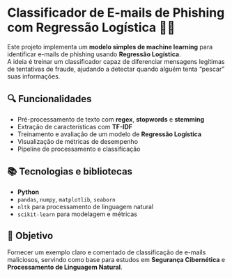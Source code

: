 # Classificador de E-mails de Phishing com Regressão Logística 📧🎣

Este projeto implementa um **modelo simples de machine learning** para identificar e-mails de phishing usando **Regressão Logística**.  
A ideia é treinar um classificador capaz de diferenciar mensagens legítimas de tentativas de fraude, ajudando a detectar quando alguém tenta “pescar” suas informações.

## 🔍 Funcionalidades
- Pré-processamento de texto com **regex**, **stopwords** e **stemming**  
- Extração de características com **TF-IDF**  
- Treinamento e avaliação de um modelo de **Regressão Logística**  
- Visualização de métricas de desempenho  
- Pipeline de processamento e classificação  

## 📚 Tecnologias e bibliotecas
- **Python**  
- `pandas`, `numpy`, `matplotlib`, `seaborn`  
- `nltk` para processamento de linguagem natural  
- `scikit-learn` para modelagem e métricas  

## 📌 Objetivo
Fornecer um exemplo claro e comentado de classificação de e-mails maliciosos, servindo como base para estudos em **Segurança Cibernética** e **Processamento de Linguagem Natural**.
